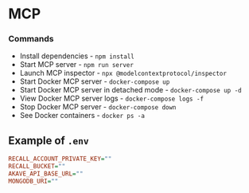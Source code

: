 # MCP

### Commands

- Install dependencies - `npm install`
- Start MCP server - `npm run server`
- Launch MCP inspector - `npx @modelcontextprotocol/inspector`
- Start Docker MCP server - `docker-compose up`
- Start Docker MCP server in detached mode - `docker-compose up -d`
- View Docker MCP server logs - `docker-compose logs -f`
- Stop Docker MCP server - `docker-compose down`
- See Docker containers - `docker ps -a`

## Example of `.env`

```ini
RECALL_ACCOUNT_PRIVATE_KEY=""
RECALL_BUCKET=""
AKAVE_API_BASE_URL=""
MONGODB_URI=""
```
